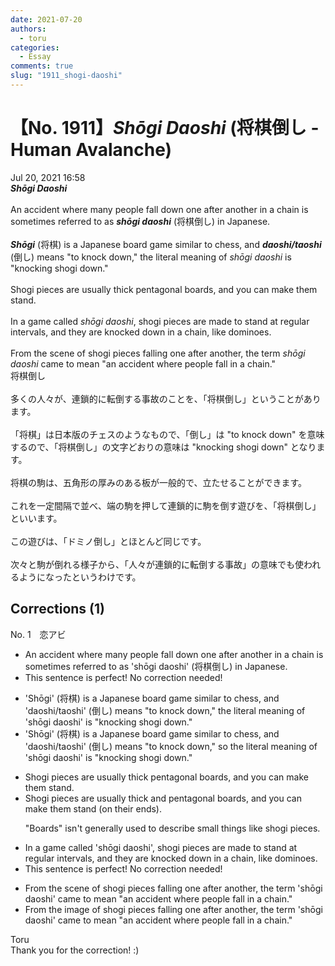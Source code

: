 ```yaml
---
date: 2021-07-20
authors:
  - toru
categories:
  - Essay
comments: true
slug: "1911_shogi-daoshi"
---
```


# 【No. 1911】<strong><em>Shōgi Daoshi</em></strong> (将棋倒し - Human Avalanche)
<div class="date">Jul 20, 2021 16:58</div>
<div id="post"><div id="body_show_ori">
<strong><em>Shōgi Daoshi</em></strong><br/><br/>An accident where many people fall down one after another in a chain is sometimes referred to as <strong><em>shōgi daoshi</em></strong> (将棋倒し) in Japanese.<br/><br/><strong><em>Shōgi</em></strong> (将棋) is a Japanese board game similar to chess, and <strong><em>daoshi/taoshi</em></strong> (倒し) means "to knock down," the literal meaning of <em>shōgi daoshi</em> is "knocking shogi down."<br/><br/>Shogi pieces are usually thick pentagonal boards, and you can make them stand.<br/><br/>In a game called <em>shōgi daoshi</em>, shogi pieces are made to stand at regular intervals, and they are knocked down in a chain, like dominoes.<br/><br/>From the scene of shogi pieces falling one after another, the term <em>shōgi daoshi</em> came to mean "an accident where people fall in a chain."
</div></div>

<!-- more -->

<div id="post_ja"><div id="body_show_mo">
将棋倒し<br/><br/>多くの人々が、連鎖的に転倒する事故のことを、「将棋倒し」ということがあります。<br/><br/>「将棋」は日本版のチェスのようなもので、「倒し」は "to knock down" を意味するので、「将棋倒し」の文字どおりの意味は "knocking shogi down" となります。<br/><br/>将棋の駒は、五角形の厚みのある板が一般的で、立たせることができます。<br/><br/>これを一定間隔で並べ、端の駒を押して連鎖的に駒を倒す遊びを、「将棋倒し」といいます。<br/><br/>この遊びは、「ドミノ倒し」とほとんど同じです。<br/><br/>次々と駒が倒れる様子から、「人々が連鎖的に転倒する事故」の意味でも使われるようになったというわけです。
</div></div>

## Corrections (1)
<div id="block"><div class="first_name"> No. 1　<span class="just_name">恋アビ</span></div><div id="block2">
<ul class="correction_field">
<li class="incorrect">An accident where many people fall down one after another in a chain is sometimes referred to as 'shōgi daoshi' (将棋倒し) in Japanese.</li>
<li class="corrected perfect">This sentence is perfect! No correction needed!</li>
</ul>
<ul class="correction_field">
<li class="incorrect">'Shōgi' (将棋) is a Japanese board game similar to chess, and 'daoshi/taoshi' (倒し) means "to knock down," the literal meaning of 'shōgi daoshi' is "knocking shogi down."</li>
<li class="corrected correct">
'Shōgi' (将棋) is a Japanese board game similar to chess, and 'daoshi/taoshi' (倒し) means "to knock down," <span class="f_blue">so </span>the literal meaning of 'shōgi daoshi' is "knocking shogi down."
</li>
</ul>
<ul class="correction_field">
<li class="incorrect">Shogi pieces are usually thick pentagonal boards, and you can make them stand.</li>
<li class="corrected correct">
Shogi pieces are usually thick <span class="f_blue">and </span>pentagonal<span class="f_red"><span class="sline"> boards</span></span>, and you can make them stand <span class="f_blue">(on their ends)</span>.
<p class="correction_comment">"Boards" isn't generally used to describe small things like shogi pieces.</p>
</li>
</ul>
<ul class="correction_field">
<li class="incorrect">In a game called 'shōgi daoshi', shogi pieces are made to stand at regular intervals, and they are knocked down in a chain, like dominoes.</li>
<li class="corrected perfect">This sentence is perfect! No correction needed!</li>
</ul>
<ul class="correction_field">
<li class="incorrect">From the scene of shogi pieces falling one after another, the term 'shōgi daoshi' came to mean "an accident where people fall in a chain."</li>
<li class="corrected correct">
From the <span class="f_blue">image </span>of shogi pieces falling one after another, the term 'shōgi daoshi' came to mean "an accident where people fall in a chain."
</li>
</ul>
</div><div class="name"><span class="just_name">Toru</span><br>
Thank you for the correction! :)
</div>
</div>
